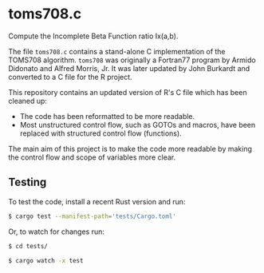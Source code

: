 # toms708.c

Compute the Incomplete Beta Function ratio Ix(a,b).

The file `toms708.c` contains a stand-alone C implementation of the TOMS708 algorithm.
`toms708` was originally a Fortran77 program by Armido Didonato and Alfred Morris, Jr.
It was later updated by John Burkardt and converted to a C file for the R project.

This repository contains an updated version of R's C file which has been cleaned up:

- The code has been reformatted to be more readable.
- Most unstructured control flow, such as GOTOs and macros, have been replaced with structured control flow (functions).

The main aim of this project is to make the code more readable by making the control flow and scope of variables more clear.

## Testing

To test the code, install a recent Rust version and run:

```sh
$ cargo test --manifest-path='tests/Cargo.toml'
```

Or, to watch for changes run:

```sh
$ cd tests/

$ cargo watch -x test
```
